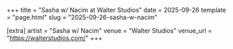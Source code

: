 +++
title = "Sasha w/ Nacim at Walter Studios"
date = 2025-09-26
template = "page.html"
slug = "2025-09-26-sasha-w-nacim"

[extra]
artist = "Sasha w/ Nacim"
venue = "Walter Studios"
venue_url = "https://walterstudios.com/"
+++
